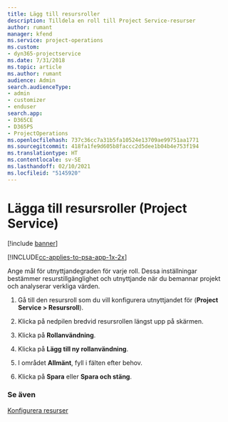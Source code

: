 ```yaml
---
title: Lägg till resursroller
description: Tilldela en roll till Project Service-resurser
author: rumant
manager: kfend
ms.service: project-operations
ms.custom:
- dyn365-projectservice
ms.date: 7/31/2018
ms.topic: article
ms.author: rumant
audience: Admin
search.audienceType:
- admin
- customizer
- enduser
search.app:
- D365CE
- D365PS
- ProjectOperations
ms.openlocfilehash: 737c36cc7a31b5fa10524e13709ae99751aa1771
ms.sourcegitcommit: 418fa1fe9d605b8faccc2d5dee1b04b4e753f194
ms.translationtype: HT
ms.contentlocale: sv-SE
ms.lasthandoff: 02/10/2021
ms.locfileid: "5145920"
---
```

# <a name="add-resource-roles-project-service"></a>Lägga till resursroller (Project Service)

[!include [banner](../includes/psa-now-project-operations.md)]

[!INCLUDE[cc-applies-to-psa-app-1x-2x](../includes/cc-applies-to-psa-app-1x-2x.md)]

Ange mål för utnyttjandegraden för varje roll. Dessa inställningar bestämmer resurstillgänglighet och utnyttjande när du bemannar projekt och analyserar verkliga värden.  
  
1.  Gå till den resursroll som du vill konfigurera utnyttjandet för (**Project Service > Resursroll**).  
  
2.  Klicka på nedpilen bredvid resursrollen längst upp på skärmen.  
  
3.  Klicka på **Rollanvändning**.  
  
4.  Klicka på **Lägg till ny rollanvändning**.  
  
5.  I området **Allmänt**, fyll i fälten efter behov.  
  
6.  Klicka på **Spara** eller **Spara och stäng**.  
  
### <a name="see-also"></a>Se även  
 [Konfigurera resurser](../psa/set-up-resources.md)
